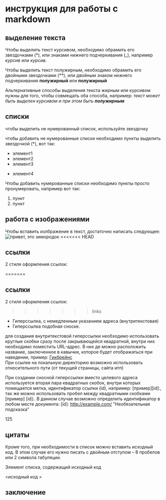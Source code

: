 # инструкция для работы с markdown

## выделение текста
Чтобы выделить текст курсивом, необходимо обрамить его звездочками (*), или знаками нижнего подчеркивания (_), например *курсив* или _курсив_.

Чтобы выделить текст полужирным, необходимо обрамить его двойными звездочками (**), или двойным знаком нижнего подчеркивания **полужирный** или __полужирный__

Альтернативные способы выделения текста жирным или курсивом нужны для того, чтобы совмещать оба способа, например: _текст может быть выделен курсивом и при этом быть **полужирным**_

## списки
чтобы выделить не нумерованный список, используйте звездочку

чтобы добавить не нумерованные списки необходимо пункты выделить звездочкой (*), вот так:

* элемент1
* элемент2
* элемент3
+ элемент4

Чтобы добавить нумерованные списки необходимо пункты просто пронумеровать, например вот так:

1. пункт
2. пункт

## работа с изображениями

Чтобы вставить излбражение в текст, достаточно написать следующее: ![привет, это зимородок](zimorodoc.jpg)
<<<<<<< HEAD
## ссылки
2 стиля оформления ссылок:

=======

## ссылки
2 стиля оформления ссылок:

>>>>>>> links
* Гиперссылка, с немедленным указанием адреса (внутритекстовая)
* Гиперссылка подобная сноске.

 для создания внутритекстовой гиперссылки необходимо использовать круглые скобки сразу после закрывающейся квадратной, внутри них необходимо поместить URL-адрес. В них де можно расположить название, заключенное в кавычки, которое будет отображаться при наведении,  пример:
[Гикбрейнс](http://gb.ru/ "лучшая образовательная платформа")   
При ссылке на локальную директорию возможно использовать относительного пути (от текущей страницы, сайта итп)

При создании сносной гиперссылки вместо целевого адреса используется вторая пара квадратных скобок, внутри которых помещается метка, идентификатор ссылки (id), например: [пример][id]:, так же можно использовать пробел между квадратными скобками [пример] [id]:. В данном случае возможно определить идентификатор в любом месте документа: [id]: http://example.com/ "Необязательная подсказка"



125



## цитаты

Кроме того, при необходимости в список можно вставить исходный код. В этом случае его нужно писать с двойным отступом – 8 пробелов или 2 символа табуляции.

Элемент списка, содержащий исходный код

 <исходный код >  





## заключение